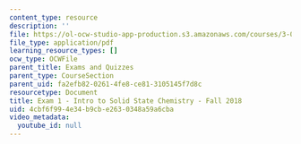 ```yaml
---
content_type: resource
description: ''
file: https://ol-ocw-studio-app-production.s3.amazonaws.com/courses/3-091-introduction-to-solid-state-chemistry-fall-2018/4cbf6f994e34b9cbe2630348a59a6cba_MIT3_091F18_Exam1.pdf
file_type: application/pdf
learning_resource_types: []
ocw_type: OCWFile
parent_title: Exams and Quizzes
parent_type: CourseSection
parent_uid: fa2efb82-0261-4fe8-ce81-3105145f7d8c
resourcetype: Document
title: Exam 1 - Intro to Solid State Chemistry - Fall 2018
uid: 4cbf6f99-4e34-b9cb-e263-0348a59a6cba
video_metadata:
  youtube_id: null
---
```

